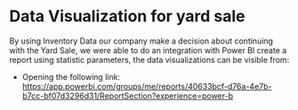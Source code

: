 # Data Visualization for yard sale
By using Inventory Data our company make a decision about continuing with the Yard Sale, we were able to do an integration with Power BI create a report using statistic parameters, the data visualizations can be visible from:
- Opening the following link: https://app.powerbi.com/groups/me/reports/40633bcf-d76a-4e7b-b7cc-bf07d3296d31/ReportSection?experience=power-b
